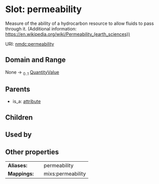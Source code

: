
# Slot: permeability


Measure of the ability of a hydrocarbon resource to allow fluids to pass through it. (Additional information: https://en.wikipedia.org/wiki/Permeability_(earth_sciences))

URI: [nmdc:permeability](https://microbiomedata/meta/permeability)


## Domain and Range

None &#8594;  <sub>0..1</sub> [QuantityValue](QuantityValue.md)

## Parents

 *  is_a: [attribute](attribute.md)

## Children


## Used by


## Other properties

|  |  |  |
| --- | --- | --- |
| **Aliases:** | | permeability |
| **Mappings:** | | mixs:permeability |

